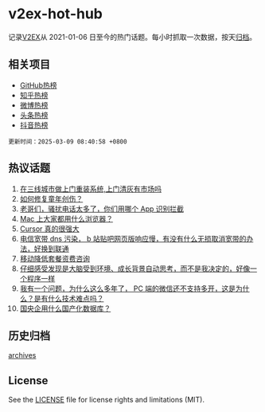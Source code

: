 # v2ex-hot-hub

 记录[V2EX](https://www.v2ex.com/)从 2021-01-06 日至今的热门话题。每小时抓取一次数据，按天[归档](archives)。
 
 ## 相关项目

- [GitHub热榜](https://github.com/lonnyzhang423/github-hot-hub)
- [知乎热榜](https://github.com/lonnyzhang423/zhihu-hot-hub)
- [微博热榜](https://github.com/lonnyzhang423/weibo-hot-hub)
- [头条热榜](https://github.com/lonnyzhang423/toutiao-hot-hub)
- [抖音热榜](https://github.com/lonnyzhang423/douyin-hot-hub)


 `更新时间：2025-03-09 08:40:58 +0800`

## 热议话题

1. [在三线城市做上门重装系统,上门清灰有市场吗](https://www.v2ex.com/t/1116833)
1. [如何修复童年创伤？](https://www.v2ex.com/t/1116878)
1. [老哥们，骚扰电话太多了，你们用哪个 App 识别拦截](https://www.v2ex.com/t/1116825)
1. [Mac 上大家都用什么浏览器？](https://www.v2ex.com/t/1116892)
1. [Cursor 真的很强大](https://www.v2ex.com/t/1116882)
1. [电信宽带 dns 污染， b 站贴吧网页版响应慢，有没有什么无损取消宽带的办法，好换到联通](https://www.v2ex.com/t/1116827)
1. [移动降低套餐资费咨询](https://www.v2ex.com/t/1116808)
1. [仔细感受发现是大脑受到环境、成长背景自动思考，而不是我决定的，好像一个程序一样](https://www.v2ex.com/t/1116844)
1. [我有一个问题，为什么这么多年了， PC 端的微信还不支持多开，这是为什么？是有什么技术难点吗？](https://www.v2ex.com/t/1116853)
1. [国央企用什么国产化数据库？](https://www.v2ex.com/t/1116839)

## 历史归档

[archives](archives)

## License

See the [LICENSE](LICENSE) file for license rights and limitations (MIT).
